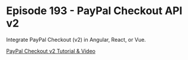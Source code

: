 # Episode 193 - PayPal Checkout API v2

Integrate PayPal Checkout (v2) in Angular, React, or Vue. 

[PayPal Checkout v2 Tutorial & Video](https://fiireship.io/lessons/paypal-checkout-frontend/)